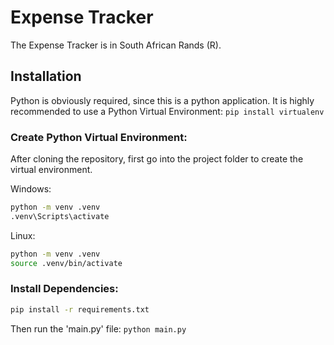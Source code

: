 # Expense Tracker

The Expense Tracker is in South African Rands \(R\).

## Installation

Python is obviously required, since this is a python application. It is highly recommended to use a Python Virtual Environment: `pip install virtualenv`

### Create Python Virtual Environment:
After cloning the repository, first go into the project folder to create the virtual environment.

Windows:
```cmd
python -m venv .venv
.venv\Scripts\activate
```

Linux:
```bash
python -m venv .venv
source .venv/bin/activate
```

### Install Dependencies:
```bash
pip install -r requirements.txt
```

Then run the 'main\.py' file: `python main.py`
